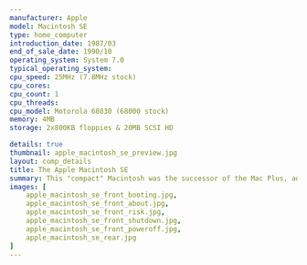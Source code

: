 ```yaml
---
manufacturer: Apple
model: Macintosh SE
type: home_computer
introduction_date: 1987/03
end_of_sale_date: 1990/10
operating_system: System 7.0
typical_operating_system: 
cpu_speed: 25MHz (7.8MHz stock)
cpu_cores:
cpu_count: 1
cpu_threads:
cpu_model: Motorola 68030 (68000 stock)
memory: 4MB
storage: 2x800KB floppies & 20MB SCSI HD

details: true
thumbnail: apple_macintosh_se_preview.jpg
layout: comp_details
title: The Apple Macintosh SE
summary: This "compact" Macintosh was the successor of the Mac Plus, adding some minor expansion capabilities.  This specific system is outfitted with an AE Transwarp SE card, upgrading it to a 68030 processor.
images: [ 
    apple_macintosh_se_front_booting.jpg,
    apple_macintosh_se_front_about.jpg,
    apple_macintosh_se_front_risk.jpg,
    apple_macintosh_se_front_shutdown.jpg,
    apple_macintosh_se_front_poweroff.jpg,
    apple_macintosh_se_rear.jpg
]
---
```


